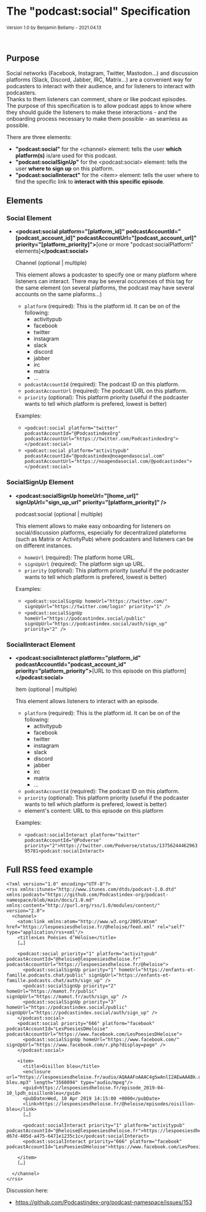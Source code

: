 # The "podcast:social" Specification

<small>Version 1.0 by Benjamin Bellamy - 2021.04.13</small>

<br />

## Purpose

Social networks (Facebook, Instagram, Twitter, Mastodon…) and discussion platforms (Slack, Discord, Jabber, IRC, Matrix…) are a convenient way
for podcasters to interact with their audience, and for listeners to interact with podcasters.  
Thanks to them listeners can comment, share or like podcast episodes.  
The purpose of this specification is to allow podcast apps to know where they should guide the listeners to make these interactions - and the onboarding process
necessary to make them possible - as seamless as possible.

There are three elements:
- **"podcast:social"** for the \<channel> element: tells the user **which platform(s)** is/are used for this podcast.
- **"podcast:socialSignUp"** for the \<podcast:social> element: tells the user **where to sign up** on this platform.
- **"podcast:socialInteract"** for the \<item> element: tells the user where to find the specific link to **interact with this specific episode**.

## Elements

### Social Element

- **\<podcast:social platform="[platform_id]" podcastAccountId="[podcast_account_id]" podcastAccountUrl="[podcast_account_url]" priority="[platform_priority]">**[one or more "podcast:socialPlatform" elements]**\</podcast:social>**

   Channel (optional | multiple)

   This element allows a podcaster to specify one or many platform where listeners can interact.
   There may be several occurences of this tag for the same element (on several platforms, the podcast may have several accounts on the same plaforms…)

   - `platform` (required): This is the platform id. It can be on of the following:
     - activitypub
     - facebook
     - twitter
     - instagram
     - slack
     - discord
     - jabber
     - irc
     - matrix
     - …
   - `podcastAccountId` (required): The podcast ID on this platform.
   - `podcastAccountUrl` (required): The podcast URL on this platform.
   - `priority` (optional): This platform priority (useful if the podcaster wants to tell which platform is prefered, lowest is better)
 
   Examples:
   - `<podcast:social platform="twitter" podcastAccountId="@PodcastindexOrg" podcastAccountUrl="https://twitter.com/PodcastindexOrg"></podcast:social>`
   - `<podcast:social platform="activitypub" podcastAccountId="@podcastindex@noagendasocial.com" podcastAccountUrl="https://noagendasocial.com/@podcastindex"></podcast:social>`

### SocialSignUp Element

- **\<podcast:socialSignUp homeUrl="[home_url]" signUpUrl="sign_up_url" priority="[platform_priority]" />**

  podcast:social (optional | multiple)

  This element allows to make easy onboarding for listeners on social/discussion platforms, especially for decentralized plateforms (such as Matrix or ActivityPub) where podcasters and listeners can be on different instances.

   - `homeUrl` (required): The platform home URL.
   - `signUpUrl` (required): The platform sign up URL.
   - `priority` (optional): This platform priority (useful if the podcaster wants to tell which platform is prefered, lowest is better)

  Examples:
  - `<podcast:socialSignUp homeUrl="https://twitter.com/" signUpUrl="https://twitter.com/login" priority="1" />`
  - `<podcast:socialSignUp homeUrl="https://podcastindex.social/public" signUpUrl="https://podcastindex.social/auth/sign_up" priority="2" />`

### SocialInteract Element

- **\<podcast:socialInteract platform="platform_id" podcastAccountId="podcast_account_id" priority="platform_priority">**[URL to this episode on this platform]**</podcast:social>**

  Item (optional | multiple)
  
  This element allows listeners to interact with an episode.

  - `platform` (required): This is the platform id. It can be on of the following:
       - activitypub
       - facebook
       - twitter
       - instagram
       - slack
       - discord
       - jabber
       - irc
       - matrix
       - …
   - `podcastAccountId` (required): The podcast ID on this platform.
   - `priority` (optional): This platform priority (useful if the podcaster wants to tell which platform is prefered, lowest is better)
   - element's content: URL to this episode on this platform

  Examples:
  - `<podcast:socialInteract platform="twitter" podcastAccountId="@Podverse" priority="2">https://twitter.com/Podverse/status/1375624446296395781<podcast:socialInteract>`

## Full RSS feed example

```
<?xml version="1.0" encoding="UTF-8"?>
<rss xmlns:itunes="http://www.itunes.com/dtds/podcast-1.0.dtd" xmlns:podcast="https://github.com/Podcastindex-org/podcast-namespace/blob/main/docs/1.0.md" xmlns:content="http://purl.org/rss/1.0/modules/content/" version="2.0">
  <channel>
    <atom:link xmlns:atom="http://www.w3.org/2005/Atom" href="https://lespoesiesdheloise.fr/@heloise/feed.xml" rel="self" type="application/rss+xml"/>
    <title>Les Poésies d’Héloïse</title>
    […]
    
    <podcast:social priority="1" platform="activitypub" podcastAccountId="@heloise@lespoesiesdheloise.fr" podcastAccountUrl="https://lespoesiesdheloise.fr/@heloise">
      <podcast:socialSignUp priority="1" homeUrl="https://enfants-et-famille.podcasts.chat/public" signUpUrl="https://enfants-et-famille.podcasts.chat/auth/sign_up" />
      <podcast:socialSignUp priority="2" homeUrl="https://mamot.fr/public" signUpUrl="https://mamot.fr/auth/sign_up" />
      <podcast:socialSignUp priority="3" homeUrl="https://podcastindex.social/public" signUpUrl="https://podcastindex.social/auth/sign_up" />
    </podcast:social>
    <podcast:social priority="666" platform="facebook" podcastAccountId="LesPoesiesDHeloise" podcastAccountUrl="https://www.facebook.com/LesPoesiesDHeloise">
      <podcast:socialSignUp homeUrl="https://www.facebook.com/" signUpUrl="https://www.facebook.com/r.php?display=page" />
    </podcast:social>
    
    <item>
      <title>Oisillon bleu</title>
      <enclosure url="https://lespoesiesdheloise.fr/audio/AQAAAFoAAAC4gSwAnlI2AEwAAABk.q1c/podcasts/heloise/oisillon-bleu.mp3" length="3560094" type="audio/mpeg"/>
      <guid>https://lespoesiesdheloise.fr/episode_2019-04-10_lpdh_oisillonbleu</guid>
      <pubDate>Wed, 10 Apr 2019 14:15:00 +0000</pubDate>
      <link>https://lespoesiesdheloise.fr/@heloise/episodes/oisillon-bleu</link>
      […]

      <podcast:socialInteract priority="1" platform="activitypub" podcastAccountId="@heloise@lespoesiesdheloise.fr">https://lespoesiesdheloise.fr/@heloise/notes/4ba8df51-d67d-405d-a475-6471e1235c1c</podcast:socialInteract>
      <podcast:socialInteract priority="666" platform="facebook" podcastAccountId="LesPoesiesDHeloise">https://www.facebook.com/LesPoesiesDHeloise/posts/399766303947452</podcast:socialInteract>

    </item>
    […]
    
  </channel>
</rss>
```

Discussion here:
- https://github.com/Podcastindex-org/podcast-namespace/issues/153
